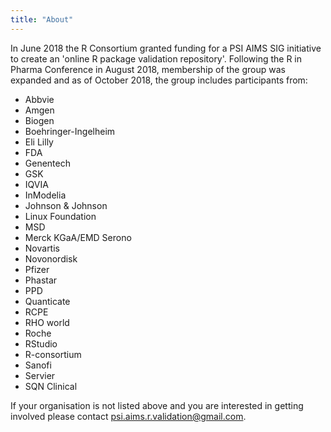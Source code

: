 ```yaml
---
title: "About"
---
```


In June 2018 the R Consortium granted funding for a PSI AIMS SIG initiative to create an 'online R package validation repository'.  Following the R in Pharma Conference in August 2018, membership of the group was expanded and as of October 2018, the group includes participants from:

* Abbvie
* Amgen
* Biogen
* Boehringer-Ingelheim
* Eli Lilly
* FDA
* Genentech
* GSK
* IQVIA
* InModelia
* Johnson & Johnson
* Linux Foundation
* MSD
* Merck KGaA/EMD Serono
* Novartis
* Novonordisk
* Pfizer
* Phastar
* PPD
* Quanticate
* RCPE
* RHO world
* Roche 
* RStudio
* R-consortium
* Sanofi
* Servier
* SQN Clinical

If your organisation is not listed above and you are interested in getting involved please contact <psi.aims.r.validation@gmail.com>.
